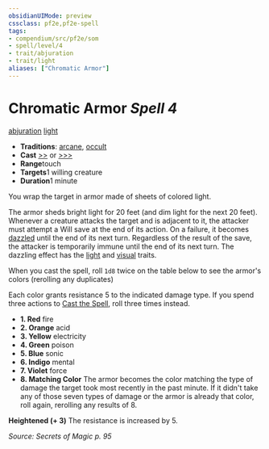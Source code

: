 ```yaml
---
obsidianUIMode: preview
cssclass: pf2e,pf2e-spell
tags:
- compendium/src/pf2e/som
- spell/level/4
- trait/abjuration
- trait/light
aliases: ["Chromatic Armor"]
---
```

# Chromatic Armor *Spell 4*   
[abjuration](../../Rules/traits/abjuration.md)  [light](../../Rules/traits/light.md)  

- **Traditions**: [arcane](../../Rules/traits/arcane.md), [occult](../../Rules/traits/occult.md)
- **Cast** [>>](../../Rules/core-rulebook/chapter-9-playing-the-game.md#Actions "Two-Action") or [>>>](../../Rules/core-rulebook/chapter-9-playing-the-game.md#Actions "Three-Action") 
- **Range**touch
- **Targets**1 willing creature
- **Duration**1 minute

You wrap the target in armor made of sheets of colored light.

The armor sheds bright light for 20 feet (and dim light for the next 20 feet). Whenever a creature attacks the target and is adjacent to it, the attacker must attempt a Will save at the end of its action. On a failure, it becomes [dazzled](../../Rules/conditions.md#Dazzled) until the end of its next turn. Regardless of the result of the save, the attacker is temporarily immune until the end of its next turn. The dazzling effect has the [light](../../Rules/traits/light.md) and [visual](../../Rules/traits/visual.md) traits.

When you cast the spell, roll `1d8` twice on the table below to see the armor's colors (rerolling any duplicates)

Each color grants resistance 5 to the indicated damage type. If you spend three actions to [Cast the Spell](../../Rules/actions/cast-a-spell.md), roll three times instead.

- **1. Red** fire
- **2. Orange** acid
- **3. Yellow** electricity
- **4. Green** poison
- **5. Blue** sonic
- **6. Indigo** mental
- **7. Violet** force
- **8. Matching Color** The armor becomes the color matching the type of damage the target took most recently in the past minute. If it didn't take any of those seven types of damage or the armor is already that color, roll again, rerolling any results of 8.

**Heightened (+ 3)** The resistance is increased by 5.

*Source: Secrets of Magic p. 95*